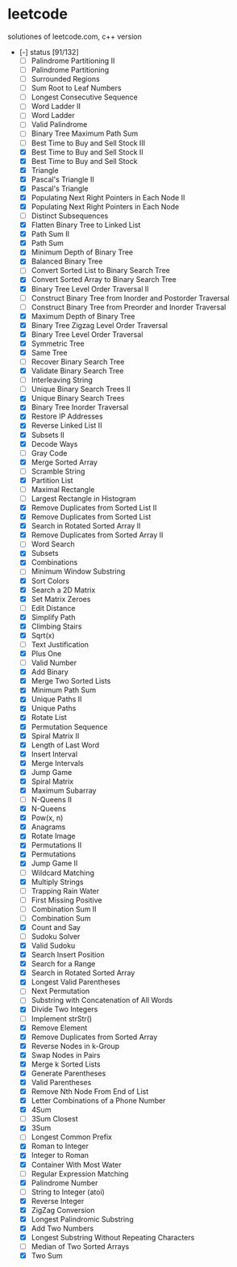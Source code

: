 leetcode
========
solutiones of leetcode.com, c++ version

- [-] status [91/132]
  - [ ] Palindrome Partitioning II
  - [ ] Palindrome Partitioning
  - [ ] Surrounded Regions
  - [ ] Sum Root to Leaf Numbers
  - [ ] Longest Consecutive Sequence
  - [ ] Word Ladder II
  - [ ] Word Ladder
  - [ ] Valid Palindrome
  - [ ] Binary Tree Maximum Path Sum
  - [ ] Best Time to Buy and Sell Stock III
  - [X] Best Time to Buy and Sell Stock II
  - [X] Best Time to Buy and Sell Stock
  - [X] Triangle
  - [X] Pascal's Triangle II
  - [X] Pascal's Triangle
  - [X] Populating Next Right Pointers in Each Node II
  - [X] Populating Next Right Pointers in Each Node
  - [ ] Distinct Subsequences
  - [X] Flatten Binary Tree to Linked List
  - [X] Path Sum II
  - [X] Path Sum
  - [X] Minimum Depth of Binary Tree
  - [X] Balanced Binary Tree
  - [ ] Convert Sorted List to Binary Search Tree
  - [X] Convert Sorted Array to Binary Search Tree
  - [X] Binary Tree Level Order Traversal II
  - [ ] Construct Binary Tree from Inorder and Postorder Traversal
  - [ ] Construct Binary Tree from Preorder and Inorder Traversal
  - [X] Maximum Depth of Binary Tree
  - [X] Binary Tree Zigzag Level Order Traversal
  - [X] Binary Tree Level Order Traversal
  - [X] Symmetric Tree
  - [X] Same Tree
  - [ ] Recover Binary Search Tree
  - [X] Validate Binary Search Tree
  - [ ] Interleaving String
  - [ ] Unique Binary Search Trees II
  - [X] Unique Binary Search Trees
  - [X] Binary Tree Inorder Traversal
  - [X] Restore IP Addresses
  - [X] Reverse Linked List II
  - [X] Subsets II
  - [X] Decode Ways
  - [ ] Gray Code
  - [X] Merge Sorted Array
  - [ ] Scramble String
  - [X] Partition List
  - [ ] Maximal Rectangle
  - [ ] Largest Rectangle in Histogram
  - [X] Remove Duplicates from Sorted List II
  - [X] Remove Duplicates from Sorted List
  - [X] Search in Rotated Sorted Array II
  - [X] Remove Duplicates from Sorted Array II
  - [ ] Word Search
  - [X] Subsets
  - [X] Combinations
  - [ ] Minimum Window Substring
  - [X] Sort Colors
  - [X] Search a 2D Matrix
  - [X] Set Matrix Zeroes
  - [ ] Edit Distance
  - [X] Simplify Path
  - [X] Climbing Stairs
  - [X] Sqrt(x)
  - [ ] Text Justification
  - [X] Plus One
  - [ ] Valid Number
  - [X] Add Binary
  - [X] Merge Two Sorted Lists
  - [X] Minimum Path Sum
  - [X] Unique Paths II
  - [X] Unique Paths
  - [X] Rotate List
  - [X] Permutation Sequence
  - [X] Spiral Matrix II
  - [X] Length of Last Word
  - [X] Insert Interval
  - [X] Merge Intervals
  - [X] Jump Game
  - [X] Spiral Matrix
  - [X] Maximum Subarray
  - [ ] N-Queens II
  - [X] N-Queens
  - [X] Pow(x, n)
  - [X] Anagrams
  - [X] Rotate Image
  - [X] Permutations II
  - [X] Permutations
  - [X] Jump Game II
  - [ ] Wildcard Matching
  - [X] Multiply Strings
  - [ ] Trapping Rain Water
  - [ ] First Missing Positive
  - [ ] Combination Sum II
  - [ ] Combination Sum
  - [X] Count and Say
  - [ ] Sudoku Solver
  - [X] Valid Sudoku
  - [X] Search Insert Position
  - [X] Search for a Range
  - [X] Search in Rotated Sorted Array
  - [X] Longest Valid Parentheses
  - [ ] Next Permutation
  - [ ] Substring with Concatenation of All Words
  - [X] Divide Two Integers
  - [ ] Implement strStr()
  - [X] Remove Element
  - [X] Remove Duplicates from Sorted Array
  - [X] Reverse Nodes in k-Group
  - [X] Swap Nodes in Pairs
  - [X] Merge k Sorted Lists
  - [X] Generate Parentheses
  - [X] Valid Parentheses
  - [X] Remove Nth Node From End of List
  - [X] Letter Combinations of a Phone Number
  - [X] 4Sum
  - [ ] 3Sum Closest
  - [X] 3Sum
  - [ ] Longest Common Prefix
  - [X] Roman to Integer
  - [X] Integer to Roman
  - [X] Container With Most Water
  - [ ] Regular Expression Matching
  - [X] Palindrome Number
  - [ ] String to Integer (atoi)
  - [X] Reverse Integer
  - [X] ZigZag Conversion
  - [X] Longest Palindromic Substring
  - [X] Add Two Numbers
  - [X] Longest Substring Without Repeating Characters
  - [ ] Median of Two Sorted Arrays
  - [X] Two Sum

